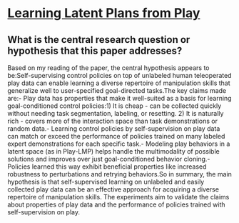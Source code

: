 # [Learning Latent Plans from Play](https://arxiv.org/abs/1903.01973)

## What is the central research question or hypothesis that this paper addresses?

Based on my reading of the paper, the central hypothesis appears to be:Self-supervising control policies on top of unlabeled human teleoperated play data can enable learning a diverse repertoire of manipulation skills that generalize well to user-specified goal-directed tasks.The key claims made are:- Play data has properties that make it well-suited as a basis for learning goal-conditioned control policies:1) It is cheap - can be collected quickly without needing task segmentation, labeling, or resetting. 2) It is naturally rich - covers more of the interaction space than task demonstrations or random data.- Learning control policies by self-supervision on play data can match or exceed the performance of policies trained on many labeled expert demonstrations for each specific task.- Modeling play behaviors in a latent space (as in Play-LMP) helps handle the multimodality of possible solutions and improves over just goal-conditioned behavior cloning.- Policies learned this way exhibit beneficial properties like increased robustness to perturbations and retrying behaviors.So in summary, the main hypothesis is that self-supervised learning on unlabeled and easily collected play data can be an effective approach for acquiring a diverse repertoire of manipulation skills. The experiments aim to validate the claims about properties of play data and the performance of policies trained with self-supervision on play.
